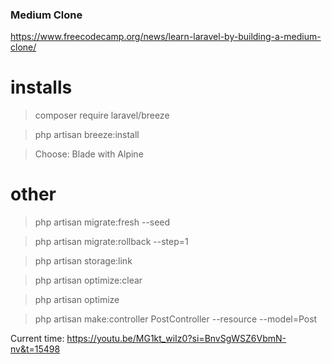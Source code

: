 ### Medium Clone
https://www.freecodecamp.org/news/learn-laravel-by-building-a-medium-clone/

# installs
> composer require laravel/breeze

> php artisan breeze:install

> Choose: Blade with Alpine

# other
> php artisan migrate:fresh --seed

> php artisan migrate:rollback --step=1

> php artisan storage:link

> php artisan optimize:clear

> php artisan optimize

> php artisan make:controller PostController --resource --model=Post


Current time:
https://youtu.be/MG1kt_wiIz0?si=BnvSgWSZ6VbmN-nv&t=15498
